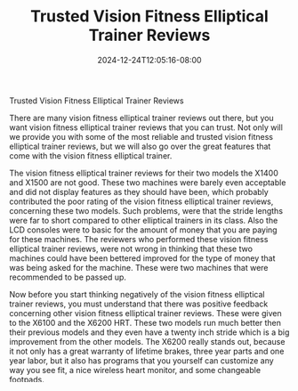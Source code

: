 ﻿---
title: "Trusted Vision Fitness Elliptical Trainer Reviews"
date: 2024-12-24T12:05:16-08:00
description: "elliptical trainers Tips for Web Success"
featured_image: "/images/elliptical trainers.jpg"
tags: ["elliptical trainers"]
---

Trusted Vision Fitness Elliptical Trainer Reviews
	
There are many vision fitness elliptical trainer reviews out there, but you want vision fitness elliptical trainer reviews that you can trust. Not only will we provide you with some of the most reliable and trusted vision fitness elliptical trainer reviews, but we will also go over the great features that come with the vision fitness elliptical trainer. 
	
The vision fitness elliptical trainer reviews for their two models the X1400 and X1500 are not good. These two machines were barely even acceptable and did not display features as they should have been, which probably contributed the poor rating of the vision fitness elliptical trainer reviews, concerning these two models. Such problems, were that the stride lengths were far to short compared to other elliptical trainers in its class. Also the LCD consoles were to basic for the amount of money that you are paying for these machines. The reviewers who performed these vision fitness elliptical trainer reviews, were not wrong in thinking that these two machines could have been bettered improved for the type of money that was being asked for the machine. These were two machines that were recommended to be passed up. 
	
Now before you start thinking negatively of the vision fitness elliptical trainer reviews, you must understand that there was positive feedback concerning other vision fitness elliptical trainer reviews. These were given to the X6100 and the  X6200 HRT. These two models run much better then their previous models and they even have a twenty inch stride which is a big improvement from the other models. The X6200 really stands out, because it not only has a great warranty of lifetime brakes, three year parts and one year labor, but it also has programs that you yourself can customize any way you see fit, a nice wireless heart monitor, and some changeable footpads.
	
Now the X6600 HRT is a model that did not receive to much attention for vision fitness elliptical trainer reviews, however it is a commercial version that can be used for residential use, and maybe that is why it has been overlooked so many times. Even though this machine weighs a great deal, you do get a home warranty of five years on parts and two years on labor. The best feature about the X6600 HRT is that it has four different heart programs and a separate panel for receiving heart rate information. The X6600 also has some very impressive footpads which move very nicely with your body. We are sure that if this model was closely looked at during the vision fitness elliptical trainer reviews, it would have received a  great rating as well. 
	
It should be noted that their were vision fitness elliptical trainer reviews that were positive made by Health Magazine concerning the X6100. The best vision fitness elliptical trainer reviews however, came from such sources as the LA Times, Smart Money Magazine and Consumers Digest. All of their vision fitness elliptical trainer reviews concerning the X6200 were positive feedback with no complaints. The only complaint that we have about the X6100 is that the LCD could have been a little better. However this does not take away form the machine or its performance. This has been a quick look at the vision fitness elliptical trainer reviews as well as giving some insight into the models themselves. 
